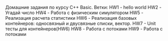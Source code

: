 Домашние задания по курсу С++ Basic.
Ветки:
HW1 - hello world
HW2 - Угадай число
HW4 - Работа с физическим симулятором
HW5 - Реализация расчета статистики
HW6 - Реализация базовых контейнеров: односвязный и двусвязные списки, вектор.
HW7 - Unit тесты для контейнеров(HW6)
HW8 - Работа с потоками
HW9 - Работа с потоками
